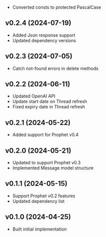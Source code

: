 * Converted consts to protected PascalCase

## v0.2.4 (2024-07-19)
* Added Json response support
* Updated dependency versions

## v0.2.3 (2024-07-05)
* Catch not-found errors in delete methods

## v0.2.2 (2024-06-11)
* Updated OpenAI API
* Update start date on Thread refresh
* Fixed expiry date in Thread refresh

## v0.2.1 (2024-05-22)
* Added support for Prophet v0.4

## v0.2.0 (2024-05-21)
* Updated to support Prophet v0.3
* Implemented Message model structure

## v0.1.1 (2024-05-15)
* Support Prophet v0.2 features
* Updated dependency list

## v0.1.0 (2024-04-25)
* Built initial implementation
